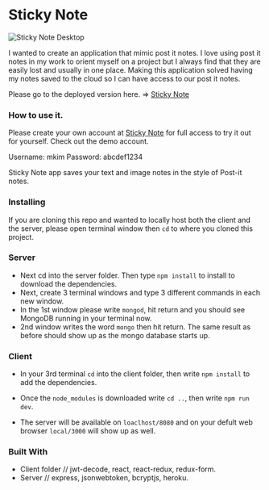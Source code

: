 # Sticky Note
![Sticky Note Desktop](https://user-images.githubusercontent.com/7282802/44223427-718d5e80-a13c-11e8-85eb-c5c295dfa2d5.png)

I wanted to create an application that mimic post it notes. I love using post it notes in my work to orient myself on a project but I always find that they are easily lost and usually in one place. Making this application solved having my notes saved to the cloud so I can have access to our post it notes.

Please go to the deployed version here. => <a href="https://stickynote-app.herokuapp.com/">Sticky Note</a>

### How to use it.

Please create your own account at <a href="https://stickynote-app.herokuapp.com/">Sticky Note</a> for full access to try it out for yourself. Check out the demo account. 

Username: mkim
Password: abcdef1234

Sticky Note app saves your text and image notes in the style of Post-it notes.



### Installing

If you are cloning this repo and wanted to locally host both the client and the server, please open terminal window then ```cd``` to where you cloned this project. 

### Server

* Next cd into the server folder. Then type ```npm install``` to install to download the dependencies. 
* Next, create 3 terminal windows and type 3 different commands in each new window. 
* In the 1st window please write ```mongod```, hit return and you should see MongoDB running in your terminal now. 
* 2nd window writes the word ```mongo``` then hit return. The same result as before should show up as the mongo database starts up. 

### Client

* In your 3rd terminal ```cd``` into the client folder, then write ```npm install``` to add the dependencies.
* Once the ```node_modules``` is downloaded write ```cd ..```, then write ```npm run dev```. 

* The server will be available on ```loaclhost/8080``` and on your defult web browser ```local/3000``` will show up as well.

### Built With

* Client folder // jwt-decode, react, react-redux, redux-form.
* Server // express, jsonwebtoken, bcryptjs, heroku.
